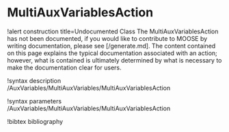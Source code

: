 <!-- MOOSE Documentation Stub: Remove this when content is added. -->

# MultiAuxVariablesAction

!alert construction title=Undocumented Class
The MultiAuxVariablesAction has not been documented, if you would like to contribute to MOOSE by writing
documentation, please see [/generate.md]. The content contained on this page explains the typical
documentation associated with an action; however, what is contained is ultimately determined by what
is necessary to make the documentation clear for users.

!syntax description /AuxVariables/MultiAuxVariables/MultiAuxVariablesAction

!syntax parameters /AuxVariables/MultiAuxVariables/MultiAuxVariablesAction

!bibtex bibliography
